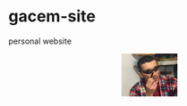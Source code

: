 # gacem-site
personal website

<p align="center">
    <img src="https://raw.githubusercontent.com/Jervi-sir/gacem-site/main/1.png" width="100" >
</p>

